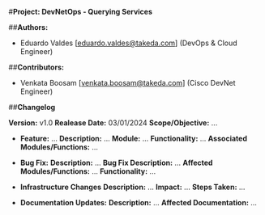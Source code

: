 #**Project: DevNetOps - Querying Services**

##**Authors:**

- Eduardo Valdes [eduardo.valdes@takeda.com]
    (DevOps & Cloud Engineer)

##**Contributors:**

- Venkata Boosam [venkata.boosam@takeda.com]
    (Cisco DevNet Engineer)

##**Changelog**

**Version:** v1.0
**Realease Date:** 03/01/2024
**Scope/Objective:** ...

- **Feature:** ...
**Description:** ...
**Module:** ...
**Functionality:** ...
**Associated Modules/Functions:** ...

- **Bug Fix:**
**Description:** ...
**Bug Fix Description:** ...
**Affected Modules/Functions:** ...
**Functionality:** ...

- **Infrastructure Changes**
**Description:** ...
**Impact:** ...
**Steps Taken:** ...

- **Documentation Updates:**
**Description:** ...
**Affected Documentation:** ...

